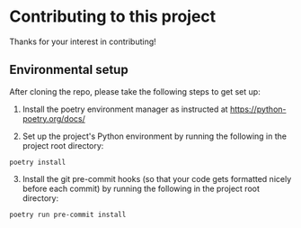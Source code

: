 # Contributing to this project

Thanks for your interest in contributing!


## Environmental setup

After cloning the repo, please take the following steps to get set up:

1) Install the poetry environment manager as instructed at https://python-poetry.org/docs/

2) Set up the project's Python environment by running the following in the project root directory:

```console
poetry install
```

3) Install the git pre-commit hooks (so that your code gets formatted nicely before each commit) by running the following in the project root directory:

```console
poetry run pre-commit install
```